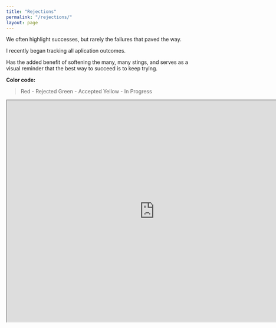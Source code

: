```yaml
---
title: "Rejections"
permalink: "/rejections/"
layout: page
---
```

We often highlight successes, but rarely the failures that paved the way.

I recently began tracking all aplication outcomes.

Has the added benefit of softening the many, many stings, and serves as a visual reminder that the best way to succeed is to keep trying.


**Color code:**
>Red - Rejected
>Green - Accepted
>Yellow - In Progress

<iframe src="https://docs.google.com/spreadsheets/d/e/2PACX-1vSA1YlPLYs2Vj28cWUdRbgm0OwJzDNV9UW_SU87QxiEDe5xmVV7z966RRlziWsiQovTuHrT1nAz1OLB/pubhtml?widget=true&amp;headers=false" width="800" height="600"></iframe>